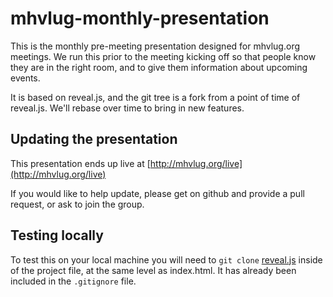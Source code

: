 # mhvlug-monthly-presentation

This is the monthly pre-meeting presentation designed for mhvlug.org
meetings. We run this prior to the meeting kicking off so that people
know they are in the right room, and to give them information about
upcoming events.

It is based on reveal.js, and the git tree is a fork from a point of time
of reveal.js. We'll rebase over time to bring in new features.

## Updating the presentation

This presentation ends up live at [http://mhvlug.org/live](http://mhvlug.org/live)

If you would like to help update, please get on github and provide a
pull request, or ask to join the group.

## Testing locally

To test this on your local machine you will need to `git clone` [reveal.js](https://github.com/hakimel/reveal.js) inside of the project file, at the same level as index.html.  It has already been included in the `.gitignore` file.